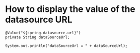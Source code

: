 # How to display the value of the datasource URL

```
@Value("${spring.datasource.url}")
private String dataSourceUrl;

System.out.println("dataSourceUrl = " + dataSourceUrl);
```
